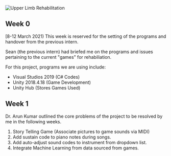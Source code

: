 ![Upper Limb Rehabilitation](https://images.pexels.com/photos/1257770/pexels-photo-1257770.jpeg?auto=compress&cs=tinysrgb&dpr=2&h=325&w=470)

## Week 0
[8-12 March 2021) 
This week is reserved for the setting of the programs and handover from the previous intern.

Sean (the previous intern) had briefed me on the programs and issues pertaining to the current "games" for rehabiliation. 

For this project, programs we are using include:
 - Visual Studios 2019 (C# Codes)
 - Unity 2018.4.18 (Game Development)
 - Unity Hub (Stores Games Used)

## Week 1
Dr. Arun Kumar outlined the core problems of the project to be resolved by me in the following weeks.
1. Story Telling Game (Associate pictures to game sounds via MIDI)
2. Add sustain code to piano notes during songs.
3. Add auto-adjust sound codes to instrument from dropdown list.
4.  Integrate Machine Learning from data sourced from games.


<!--stackedit_data:
eyJoaXN0b3J5IjpbMjE0NDI4MDU2MiwtMTM4MjQxMjA2MiwtND
Y3MTUyOTMwXX0=
-->